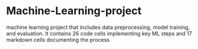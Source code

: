 # Machine-Learning-project
machine learning project that includes data preprocessing, model training, and evaluation. It contains 26 code cells implementing key ML steps and 17 markdown cells documenting the process

